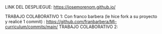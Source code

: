 LINK DEL DESPLIEGUE: https://josemorenom.github.io/

TRABAJO COLABORATIVO 1: Con franco barbera (le hice fork a su proyecto y realicé 1 commit) : https://github.com/franbarbera/Mi-curriculum/commits/main/
TRABAJO COLABORATIVO 2: 
